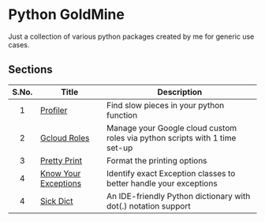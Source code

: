 # Python GoldMine

Just a collection of various python packages created by me for generic use cases.

## Sections

| S.No. | Title | Description |
| :--: | --- | --- |
| 1 | [Profiler](https://github.com/singhgautam7/Python-GoldMine/tree/master/python_profiler) | Find slow pieces in your python function |
| 2 | [Gcloud Roles](https://github.com/singhgautam7/Python-GoldMine/tree/master/gcloud_iam_custom_roles) | Manage your Google cloud custom roles via python scripts with 1 time set-up |
| 3 | [Pretty Print](https://github.com/singhgautam7/Python-GoldMine/tree/master/beauty_print) | Format the printing options |
| 4 | [Know Your Exceptions](https://github.com/singhgautam7/Python-GoldMine/tree/master/know_your_exceptions) | Identify exact Exception classes to better handle your exceptions |
| 4 | [Sick Dict](https://github.com/singhgautam7/Python-GoldMine/tree/master/sick_dict) | An IDE-friendly Python dictionary with dot(.) notation support |
